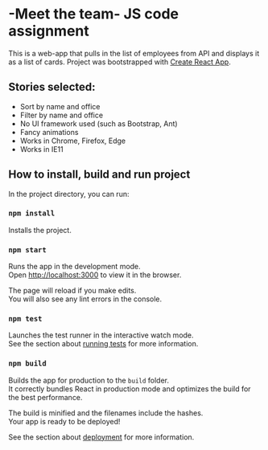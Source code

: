 # -Meet the team- JS code assignment

This is a web-app that pulls in the list of employees from API and displays it as a list of cards.
Project was bootstrapped with [Create React App](https://github.com/facebook/create-react-app).

## Stories selected:
- Sort by name and office
- Filter by name and office
- No UI framework used (such as Bootstrap, Ant)
- Fancy animations
- Works in Chrome, Firefox, Edge
- Works in IE11

## How to install, build and run project

In the project directory, you can run:

### `npm install`

Installs the project.

### `npm start`

Runs the app in the development mode.\
Open [http://localhost:3000](http://localhost:3000) to view it in the browser.

The page will reload if you make edits.\
You will also see any lint errors in the console.

### `npm test`

Launches the test runner in the interactive watch mode.\
See the section about [running tests](https://facebook.github.io/create-react-app/docs/running-tests) for more information.

### `npm build`

Builds the app for production to the `build` folder.\
It correctly bundles React in production mode and optimizes the build for the best performance.

The build is minified and the filenames include the hashes.\
Your app is ready to be deployed!

See the section about [deployment](https://facebook.github.io/create-react-app/docs/deployment) for more information.
